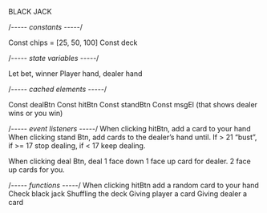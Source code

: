 BLACK JACK 	

 /*----- constants -----*/

Const chips = [25, 50, 100]
Const deck 

  /*----- state variables -----*/

Let bet, winner 
Player hand, dealer hand


  /*----- cached elements  -----*/

Const dealBtn
Const hitBtn
Const standBtn
Const msgEl (that shows dealer wins or you win)

  /*----- event listeners -----*/
When clicking hitBtn, add a card to your hand
When clicking stand Btn, add cards to the dealer’s hand until. If > 21 “bust”, if >= 17 stop dealing, if < 17 keep dealing. 

When clicking deal Btn, deal 1 face down 1 face up card for dealer. 2 face up cards for you. 

  /*----- functions -----*/
 When clicking hitBtn add a random card to your hand
Check black jack 
Shuffling the deck 
Giving player a card
Giving dealer a card



